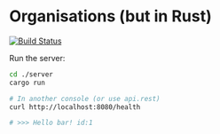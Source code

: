 # Organisations (but in Rust)

[![Build Status](https://travis-ci.org/jamwaffles/organisations-rs.svg?branch=master)](https://travis-ci.org/jamwaffles/organisations-rs)

Run the server:

```bash
cd ./server
cargo run

# In another console (or use api.rest)
curl http://localhost:8080/health

# >>> Hello bar! id:1
```
